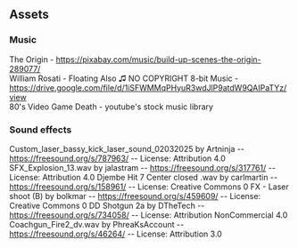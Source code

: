 ## Assets
### Music
The Origin - https://pixabay.com/music/build-up-scenes-the-origin-289077/  <br>
William Rosati - Floating Also ♫ NO COPYRIGHT 8-bit Music - https://drive.google.com/file/d/1iSFWMMqPHyuR3wdJlP9atdW9QAIPaTYz/view <br>
80's Video Game Death - youtube's stock music library
### Sound effects
Custom_laser_bassy_kick_laser_sound_02032025 by Artninja -- https://freesound.org/s/787963/ -- License: Attribution 4.0
SFX_Explosion_13.wav by jalastram -- https://freesound.org/s/317761/ -- License: Attribution 4.0
Djembe Hit 7 Center closed .wav by carlmartin -- https://freesound.org/s/158961/ -- License: Creative Commons 0
FX - Laser shoot (B) by bolkmar -- https://freesound.org/s/459609/ -- License: Creative Commons 0
DD Shotgun 2a by DTheTech -- https://freesound.org/s/734058/ -- License: Attribution NonCommercial 4.0
Coachgun_Fire2_dv.wav by PhreaKsAccount -- https://freesound.org/s/46264/ -- License: Attribution 3.0
